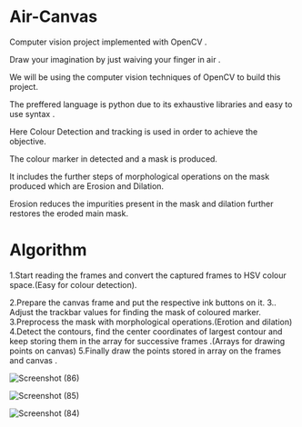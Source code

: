 # Air-Canvas
Computer vision project implemented with OpenCV .

Draw your imagination by just waiving your finger in air .

We will be using the computer vision techniques of OpenCV to build this project.

The preffered language is python due to its exhaustive libraries and easy to use syntax .

Here Colour Detection and tracking is used in order to achieve the objective. 

The colour marker in detected and a mask is produced. 

It includes the further steps of morphological operations on the mask produced which are Erosion and Dilation. 

Erosion reduces the impurities present in the mask and dilation further restores the eroded main mask.

# Algorithm
1.Start reading the frames and convert the captured frames to HSV colour space.(Easy for colour detection).

2.Prepare the canvas frame and put the respective ink buttons on it. 3.. Adjust the trackbar values for finding the mask of coloured marker.
3.Preprocess the mask with morphological operations.(Erotion and dilation)
4.Detect the contours, find the center coordinates of largest contour and keep storing them in the array for successive frames .(Arrays for drawing points on canvas)
5.Finally draw the points stored in array on the frames and canvas .


![Screenshot (86)](https://user-images.githubusercontent.com/60617403/181000873-42fcb7c3-0ae3-449c-8687-0b125091a55f.png)




![Screenshot (85)](https://user-images.githubusercontent.com/60617403/181000862-e097dc12-d649-462e-a8ed-bf77e91ef0a8.png)




![Screenshot (84)](https://user-images.githubusercontent.com/60617403/181000849-ecb59170-0819-4c7d-ae98-9409be930bf6.png)
